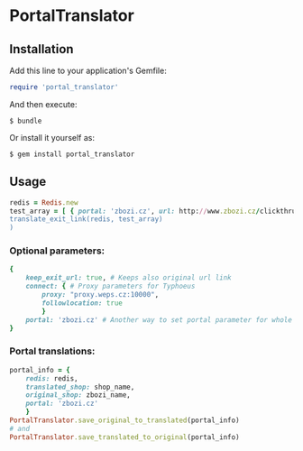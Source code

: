 # PortalTranslator

## Installation

Add this line to your application's Gemfile:

```ruby
require 'portal_translator'
```

And then execute:

    $ bundle

Or install it yourself as:

    $ gem install portal_translator

## Usage

```ruby
redis = Redis.new
test_array = [ { portal: 'zbozi.cz', url: http://www.zbozi.cz/clickthru?...'}]
translate_exit_link(redis, test_array)
)
```

### Optional parameters:


```ruby
{
    keep_exit_url: true, # Keeps also original url link
    connect: { # Proxy parameters for Typhoeus
        proxy: "proxy.weps.cz:10000", 
        followlocation: true 
        }
    portal: 'zbozi.cz' # Another way to set portal parameter for whole translated array
}
```

###  Portal translations:

```ruby
portal_info = {
    redis: redis,
    translated_shop: shop_name,
    original_shop: zbozi_name,
    portal: 'zbozi.cz'
    }
PortalTranslator.save_original_to_translated(portal_info)
# and
PortalTranslator.save_translated_to_original(portal_info)
```

